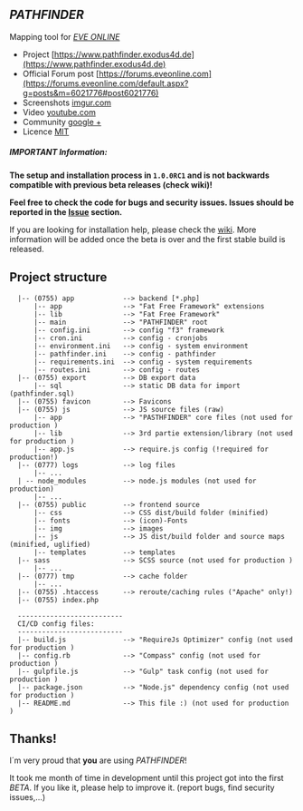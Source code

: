 ## *PATHFINDER*
Mapping tool for [*EVE ONLINE*](https://www.eveonline.com)

- Project [https://www.pathfinder.exodus4d.de](https://www.pathfinder.exodus4d.de)
- Official Forum post [https://forums.eveonline.com](https://forums.eveonline.com/default.aspx?g=posts&m=6021776#post6021776)
- Screenshots [imgur.com](http://imgur.com/a/k2aVa)
- Video [youtube.com](https://www.youtube.com/channel/UC7HU7XEoMbqRwqxDTbMjSPg)
- Community [google +](https://plus.google.com/u/0/b/110257318165279088853/110257318165279088853)
- Licence [MIT](http://opensource.org/licenses/MIT)

##### IMPORTANT Information:
**The setup and installation process in ``1.0.0RC1`` and is not backwards compatible with previous beta releases (check wiki)!**

**Feel free to check the code for bugs and security issues.
Issues should be reported in the [Issue](https://github.com/exodus4d/pathfinder/issues) section.**

If you are looking for installation help, please check the [wiki](https://github.com/exodus4d/pathfinder/wiki).
More information will be added once the beta is over and the first stable build is released.

## Project structure

```
  |-- (0755) app            --> backend [*.php]
      |-- app               --> "Fat Free Framework" extensions
      |-- lib               --> "Fat Free Framework"
      |-- main              --> "PATHFINDER" root
      |-- config.ini        --> config "f3" framework
      |-- cron.ini          --> config - cronjobs
      |-- environment.ini   --> config - system environment
      |-- pathfinder.ini    --> config - pathfinder
      |-- requirements.ini  --> config - system requirements
      |-- routes.ini        --> config - routes
  |-- (0755) export         --> DB export data
      |-- sql               --> static DB data for import (pathfinder.sql)
  |-- (0755) favicon        --> Favicons
  |-- (0755) js             --> JS source files (raw)
      |-- app               --> "PASTHFINDER" core files (not used for production )
      |-- lib               --> 3rd partie extension/library (not used for production )
      |-- app.js            --> require.js config (!required for production!)
  |-- (0777) logs           --> log files
      |-- ...
  | -- node_modules         --> node.js modules (not used for production)
      |-- ...
  |-- (0755) public         --> frontend source
      |-- css               --> CSS dist/build folder (minified)
      |-- fonts             --> (icon)-Fonts
      |-- img               --> images
      |-- js                --> JS dist/build folder and source maps (minified, uglified)
      |-- templates         --> templates
  |-- sass                  --> SCSS source (not used for production )
      |-- ...
  |-- (0777) tmp            --> cache folder
      |-- ...
  |-- (0755) .htaccess      --> reroute/caching rules ("Apache" only!)
  |-- (0755) index.php

  --------------------------
  CI/CD config files:
  --------------------------
  |-- build.js              --> "RequireJs Optimizer" config (not used for production )
  |-- config.rb             --> "Compass" config (not used for production )
  |-- gulpfile.js           --> "Gulp" task config (not used for production )
  |-- package.json          --> "Node.js" dependency config (not used for production )
  |-- README.md             --> This file :) (not used for production )
```

## Thanks!
I´m very proud that **you** are using *PATHFINDER*!

It took me month of time in development until this project got into the first *BETA*. If you like it, please help to improve it.
(report bugs, find security issues,...)

